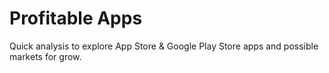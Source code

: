 # Profitable Apps
Quick analysis to explore App Store & Google Play Store apps and possible markets for grow.
